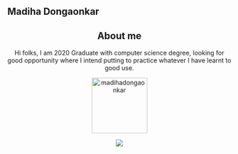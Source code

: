 ## Madiha Dongaonkar
<h2 align="center">About me</h2>
<p align="center"> Hi folks, I am 2020 Graduate with computer science degree, looking for good opportunity where I intend putting to practice whatever I have learnt to good use.</p>

<p align="center"><img width="125" src="https://komarev.com/ghpvc/?username=madihadongaonkar&style&color=yellowgreen" alt="madihadongaonkar"></p>
<p align="center"><a href="https://github.com/madihadongaonkar"><img src="https://github-readme-stats.vercel.app/api?username=madihadongaonkar&show_icons=true&theme=merko"></a></p>



